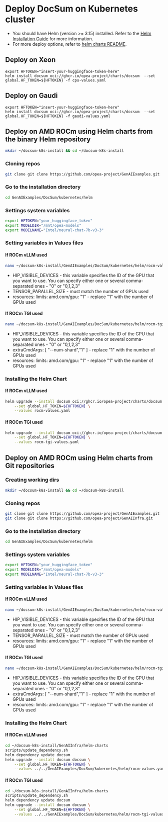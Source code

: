 # Deploy DocSum on Kubernetes cluster

- You should have Helm (version >= 3.15) installed. Refer to the [Helm Installation Guide](https://helm.sh/docs/intro/install/) for more information.
- For more deploy options, refer to [helm charts README](https://github.com/opea-project/GenAIInfra/tree/main/helm-charts#readme).

## Deploy on Xeon

```
export HFTOKEN="insert-your-huggingface-token-here"
helm install docsum oci://ghcr.io/opea-project/charts/docsum  --set global.HF_TOKEN=${HFTOKEN} -f cpu-values.yaml
```

## Deploy on Gaudi

```
export HFTOKEN="insert-your-huggingface-token-here"
helm install docsum oci://ghcr.io/opea-project/charts/docsum  --set global.HF_TOKEN=${HFTOKEN} -f gaudi-values.yaml
```

## Deploy on AMD ROCm using Helm charts from the binary Helm repository

```bash
mkdir ~/docsum-k8s-install && cd ~/docsum-k8s-install
```

### Cloning repos

```bash
git clone git clone https://github.com/opea-project/GenAIExamples.git
```

### Go to the installation directory

```bash
cd GenAIExamples/DocSum/kubernetes/helm
```

### Settings system variables

```bash
export HFTOKEN="your_huggingface_token"
export MODELDIR="/mnt/opea-models"
export MODELNAME="Intel/neural-chat-7b-v3-3"
```

### Setting variables in Values files

#### If ROCm vLLM used
```bash
nano ~/docsum-k8s-install/GenAIExamples/DocSum/kubernetes/helm/rocm-values.yaml
```

- HIP_VISIBLE_DEVICES - this variable specifies the ID of the GPU that you want to use.
  You can specify either one or several comma-separated ones - "0" or "0,1,2,3"
- TENSOR_PARALLEL_SIZE - must match the number of GPUs used
- resources:
  limits:
  amd.com/gpu: "1" - replace "1" with the number of GPUs used

#### If ROCm TGI used

```bash
nano ~/docsum-k8s-install/GenAIExamples/DocSum/kubernetes/helm/rocm-tgi-values.yaml
```

- HIP_VISIBLE_DEVICES - this variable specifies the ID of the GPU that you want to use.
  You can specify either one or several comma-separated ones - "0" or "0,1,2,3"
- extraCmdArgs: [ "--num-shard","1" ] - replace "1" with the number of GPUs used
- resources:
  limits:
  amd.com/gpu: "1" - replace "1" with the number of GPUs used

### Installing the Helm Chart

#### If ROCm vLLM used
```bash
helm upgrade --install docsum oci://ghcr.io/opea-project/charts/docsum \
    --set global.HF_TOKEN=${HFTOKEN} \
    --values rocm-values.yaml
```

#### If ROCm TGI used
```bash
helm upgrade --install docsum oci://ghcr.io/opea-project/charts/docsum \
    --set global.HF_TOKEN=${HFTOKEN} \
    --values rocm-tgi-values.yaml
```

## Deploy on AMD ROCm using Helm charts from Git repositories

### Creating working dirs

```bash
mkdir ~/docsum-k8s-install && cd ~/docsum-k8s-install
```

### Cloning repos

```bash
git clone git clone https://github.com/opea-project/GenAIExamples.git
git clone git clone https://github.com/opea-project/GenAIInfra.git
```

### Go to the installation directory

```bash
cd GenAIExamples/DocSum/kubernetes/helm
```

### Settings system variables

```bash
export HFTOKEN="your_huggingface_token"
export MODELDIR="/mnt/opea-models"
export MODELNAME="Intel/neural-chat-7b-v3-3"
```

### Setting variables in Values files

#### If ROCm vLLM used
```bash
nano ~/docsum-k8s-install/GenAIExamples/DocSum/kubernetes/helm/rocm-values.yaml
```

- HIP_VISIBLE_DEVICES - this variable specifies the ID of the GPU that you want to use. 
You can specify either one or several comma-separated ones - "0" or "0,1,2,3"
- TENSOR_PARALLEL_SIZE - must match the number of GPUs used
- resources:
    limits:
      amd.com/gpu: "1" - replace "1" with the number of GPUs used

#### If ROCm TGI used

```bash
nano ~/docsum-k8s-install/GenAIExamples/DocSum/kubernetes/helm/rocm-tgi-values.yaml
```

- HIP_VISIBLE_DEVICES - this variable specifies the ID of the GPU that you want to use.
  You can specify either one or several comma-separated ones - "0" or "0,1,2,3"
- extraCmdArgs: [ "--num-shard","1" ] - replace "1" with the number of GPUs used
- resources:
    limits:
      amd.com/gpu: "1" - replace "1" with the number of GPUs used

### Installing the Helm Chart

#### If ROCm vLLM used
```bash
cd ~/docsum-k8s-install/GenAIInfra/helm-charts
scripts/update_dependency.sh
helm dependency update docsum
helm upgrade --install docsum docsum \
    --set global.HF_TOKEN=${HFTOKEN} \
    --values ../../GenAIExamples/DocSum/kubernetes/helm/rocm-values.yaml
```

#### If ROCm TGI used
```bash
cd ~/docsum-k8s-install/GenAIInfra/helm-charts
scripts/update_dependency.sh
helm dependency update docsum
helm upgrade --install docsum docsum \
    --set global.HF_TOKEN=${HFTOKEN} \
    --values ../../GenAIExamples/DocSum/kubernetes/helm/rocm-tgi-values.yaml
```
